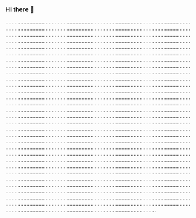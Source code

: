 ### Hi there 👋

.............................................................................................................................................................................................................................................................................................................................................................................................................................................................................................................................................................................................................................................................................................................................................................................................................................................................................................................................................................................................................................................................................................................................................................................................................................................................................................................................................................................................................................................................................................................................................................................................................................................................................................................................................................................................................................................................................................................................................................................................................................................................................................................................................................................................................................................................................................................................................................................................................................................................................................................................................................................................................................................................................................................................................................................................................................................................................................................................................................................................................................................................................................................................................................................................................................................................................................................................................................................................................................................................................................................................................................................................................................................................................................................................................................................................................................................................................................................................................................................